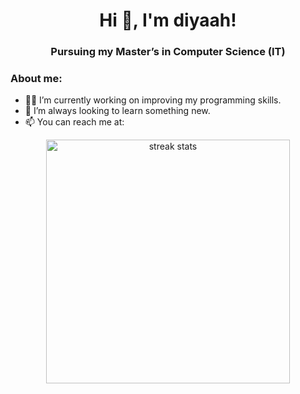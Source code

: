 <h1 align="center">Hi 👋, I'm  diyaah! </h1>
<h3 align="center">Pursuing my Master’s in Computer Science (IT)</h3>

### About me:
- 👩‍💻 I’m currently working on improving my programming skills.
- 🌱 I’m always looking to learn something new.
- 📫 You can reach me at:

<div align=center>
  <img width=390 src="https://streak-stats.demolab.com/?user=diiya07&count_private=true&theme=react&border_radius=10" alt="streak stats"/>
</div>

